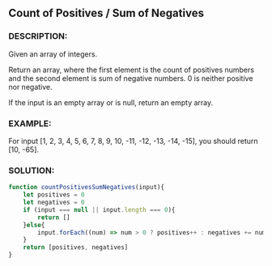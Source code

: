 ## Count of Positives / Sum of Negatives

### DESCRIPTION:

Given an array of integers.

Return an array, where the first element is the count of positives numbers and the second element is sum of negative numbers. 0 is neither positive nor negative.

If the input is an empty array or is null, return an empty array.

### EXAMPLE: 

For input [1, 2, 3, 4, 5, 6, 7, 8, 9, 10, -11, -12, -13, -14, -15], you should return [10, -65].

### SOLUTION:

```javascript
function countPositivesSumNegatives(input){
    let positives = 0
    let negatives = 0
    if (input === null || input.length === 0){
        return []
    }else{
        input.forEach((num) => num > 0 ? positives++ : negatives += num)
    }
    return [positives, negatives]
}
```
